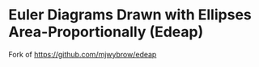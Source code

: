 # Euler Diagrams Drawn with Ellipses Area-Proportionally (Edeap)

Fork of https://github.com/mjwybrow/edeap
